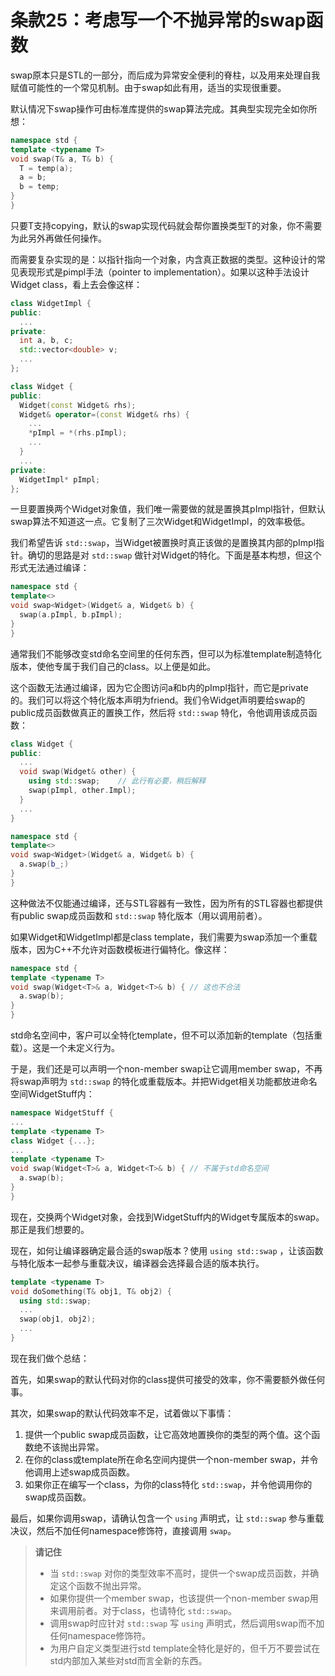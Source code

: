 # 条款25：考虑写一个不抛异常的swap函数

swap原本只是STL的一部分，而后成为异常安全便利的脊柱，以及用来处理自我赋值可能性的一个常见机制。由于swap如此有用，适当的实现很重要。

默认情况下swap操作可由标准库提供的swap算法完成。其典型实现完全如你所想：

```cpp
namespace std {
template <typename T>
void swap(T& a, T& b) {
  T = temp(a);
  a = b;
  b = temp;
}
}
```

只要T支持copying，默认的swap实现代码就会帮你置换类型T的对象，你不需要为此另外再做任何操作。

而需要复杂实现的是：以指针指向一个对象，内含真正数据的类型。这种设计的常见表现形式是pimpl手法（pointer to implementation）。如果以这种手法设计Widget class，看上去会像这样：

```cpp
class WidgetImpl {
public:
  ...
private:
  int a, b, c;
  std::vector<double> v;
  ...
};

class Widget {
public:
  Widget(const Widget& rhs);
  Widget& operator=(const Widget& rhs) {
    ...
    *pImpl = *(rhs.pImpl);
    ...
  }
  ...
private:
  WidgetImpl* pImpl;
};
```

一旦要置换两个Widget对象值，我们唯一需要做的就是置换其pImpl指针，但默认swap算法不知道这一点。它复制了三次Widget和WidgetImpl，的效率极低。

我们希望告诉 `std::swap`，当Widget被置换时真正该做的是置换其内部的pImpl指针。确切的思路是对 `std::swap` 做针对Widget的特化。下面是基本构想，但这个形式无法通过编译：

```cpp
namespace std {
template<>
void swap<Widget>(Widget& a, Widget& b) {
  swap(a.pImpl, b.pImpl);
}
}
```

通常我们不能够改变std命名空间里的任何东西，但可以为标准template制造特化版本，使他专属于我们自己的class。以上便是如此。

这个函数无法通过编译，因为它企图访问a和b内的pImpl指针，而它是private的。我们可以将这个特化版本声明为friend。我们令Widget声明要给swap的public成员函数做真正的置换工作，然后将 `std::swap` 特化，令他调用该成员函数：

```cpp
class Widget {
public:
  ...
  void swap(Widget& other) {
    using std::swap;    // 此行有必要，稍后解释
    swap(pImpl, other.Impl);
  }
  ...
}

namespace std {
template<>
void swap<Widget>(Widget& a, Widget& b) {
  a.swap(b_;)
}
}
```

这种做法不仅能通过编译，还与STL容器有一致性，因为所有的STL容器也都提供有public swap成员函数和 `std::swap` 特化版本（用以调用前者）。

如果Widget和WidgetImpl都是class template，我们需要为swap添加一个重载版本，因为C++不允许对函数模板进行偏特化。像这样：

```cpp
namespace std {
template <typename T>
void swap(Widget<T>& a, Widget<T>& b) { // 这也不合法
  a.swap(b);
}
}
```

std命名空间中，客户可以全特化template，但不可以添加新的template（包括重载）。这是一个未定义行为。

于是，我们还是可以声明一个non-member swap让它调用member swap，不再将swap声明为 `std::swap` 的特化或重载版本。并把Widget相关功能都放进命名空间WidgetStuff内：

```cpp
namespace WidgetStuff {
...
template <typename T>
class Widget {...};
...
template <typename T> 
void swap(Widget<T>& a, Widget<T>& b) { // 不属于std命名空间
  a.swap(b);
}
}
```

现在，交换两个Widget对象，会找到WidgetStuff内的Widget专属版本的swap。那正是我们想要的。

现在，如何让编译器确定最合适的swap版本？使用 `using std::swap` ，让该函数与特化版本一起参与重载决议，编译器会选择最合适的版本执行。

```cpp
template <typename T>
void doSomething(T& obj1, T& obj2) {
  using std::swap;
  ...
  swap(obj1, obj2);
  ...
}
```

现在我们做个总结：

首先，如果swap的默认代码对你的class提供可接受的效率，你不需要额外做任何事。

其次，如果swap的默认代码效率不足，试着做以下事情：

1. 提供一个public swap成员函数，让它高效地置换你的类型的两个值。这个函数绝不该抛出异常。
2. 在你的class或template所在命名空间内提供一个non-member swap，并令他调用上述swap成员函数。
3. 如果你正在编写一个class，为你的class特化 `std::swap`，并令他调用你的swap成员函数。

最后，如果你调用swap，请确认包含一个 `using` 声明式，让 `std::swap` 参与重载决议，然后不加任何namespace修饰符，直接调用 `swap`。

> **请记住**
>
> - 当 `std::swap` 对你的类型效率不高时，提供一个swap成员函数，并确定这个函数不抛出异常。
> - 如果你提供一个member swap，也该提供一个non-member swap用来调用前者。对于class，也请特化 `std::swap`。
> - 调用swap时应针对 `std::swap` 写 `using` 声明式，然后调用swap而不加任何namespace修饰符。
> - 为用户自定义类型进行std template全特化是好的，但千万不要尝试在std内部加入某些对std而言全新的东西。